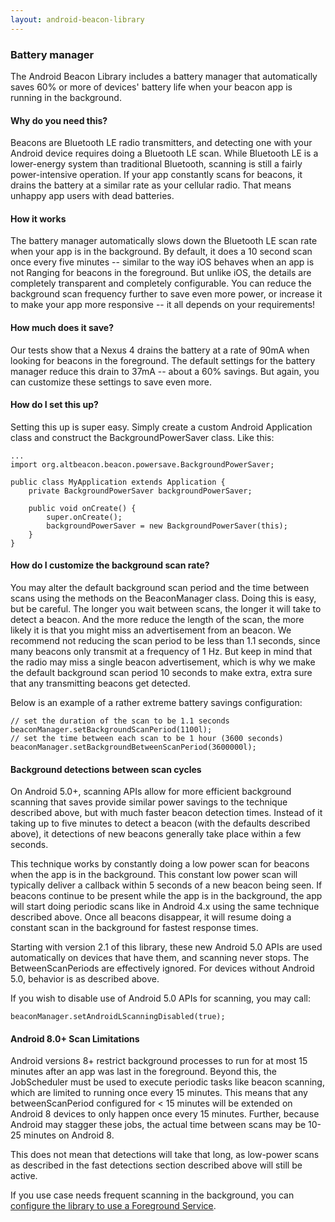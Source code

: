 ```yaml
---
layout: android-beacon-library
---
```


### Battery manager

The Android Beacon Library includes a battery manager that automatically saves 60% or more of devices' battery life when your beacon app is running in the background.

#### Why do you need this?

Beacons are Bluetooth LE radio transmitters, and detecting one with your Android device requires doing a Bluetooth LE scan.  While Bluetooth LE is a lower-energy system than traditional Bluetooth, scanning is still a fairly power-intensive operation.  If your app constantly scans for beacons, it drains the battery at a similar rate as your cellular radio.  That means unhappy app users with dead batteries.

#### How it works

The battery manager automatically slows down the Bluetooth LE scan rate when your app is in the background.  By default, it does a 10 second scan once every five minutes -- similar to the way iOS behaves when an app is not Ranging for beacons in the foreground.  But unlike iOS, the details are completely transparent and completely configurable.  You can reduce the background scan frequency further to save even more power, or increase it to make your app more responsive -- it all depends on your requirements!

#### How much does it save?

Our tests show that a Nexus 4 drains the battery at a rate of 90mA when looking for beacons in the foreground.  The default settings for the battery manager reduce this drain to 37mA -- about a 60% savings.  But again, you can customize these settings to save even more.

#### How do I set this up?

Setting this up is super easy.  Simply create a custom Android Application class and construct the BackgroundPowerSaver class.  Like this:

```
...
import org.altbeacon.beacon.powersave.BackgroundPowerSaver;

public class MyApplication extends Application {
    private BackgroundPowerSaver backgroundPowerSaver;

    public void onCreate() {
        super.onCreate();
        backgroundPowerSaver = new BackgroundPowerSaver(this);
    }
}

```

#### How do I customize the background scan rate?

You may alter the default background scan period and the time between scans using the methods on the BeaconManager class.  Doing this is easy, but be careful.  The longer you wait
between scans, the longer it will take to detect a beacon.  And the more reduce the length of the scan, the more likely it is that you might miss an advertisement from an beacon.  We recommend not reducing the scan period to be less than 1.1 seconds, since many beacons only transmit at a frequency of 1 Hz.  But keep in mind that the radio may miss a single beacon advertisement, which is why we make the default background scan period 10 seconds to make extra, extra sure that any transmitting beacons get detected.

Below is an example of a rather extreme battery savings configuration:

```
// set the duration of the scan to be 1.1 seconds
beaconManager.setBackgroundScanPeriod(1100l);
// set the time between each scan to be 1 hour (3600 seconds)
beaconManager.setBackgroundBetweenScanPeriod(3600000l);
```

#### Background detections between scan cycles

On Android 5.0+, scanning APIs allow for more efficient background scanning that saves provide similar
power savings to the technique described above, but with much faster beacon detection times.  Instead of
it taking up to five minutes to detect a beacon (with the defaults described above), it detections of new beacons
generally take place within a few seconds.

This technique works by constantly doing a low power scan for beacons when the app is in the background.  This constant
low power scan will typically deliver a callback within 5 seconds of a new beacon being seen.  If beacons continue to be
present while the app is in the background, the app will start doing periodic scans like in Android 4.x using the same
technique described above.  Once all beacons disappear, it will resume doing a constant scan in the background for fastest
response times.

Starting with version 2.1 of this library, these new Android 5.0 APIs are used automatically on devices that
have them, and scanning never stops.  The BetweenScanPeriods are effectively ignored.  For devices without
Android 5.0, behavior is as described above.

If you wish to disable use of Android 5.0 APIs for scanning, you may call:

```
beaconManager.setAndroidLScanningDisabled(true);
```

#### Android 8.0+ Scan Limitations

Android versions 8+ restrict background processes to run for at most 15 minutes after an app was
last in the foreground.  Beyond this, the JobScheduler must be used to execute periodic
tasks like beacon scanning, which are limited to running once every 15 minutes.  This means
that any betweenScanPeriod configured for < 15 minutes will be extended on Android 8 devices
to only happen once every 15 minutes.   Further, because Android may stagger these jobs,
the actual time between scans may be 10-25 minutes on Android 8.

This does not mean that detections will take that long, as low-power scans as described in the
fast detections section described above will still be active.

If you use case needs frequent scanning in the background, you can [configure the library to use a Foreground Service](foreground-service.html).
